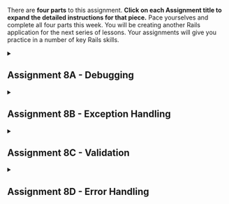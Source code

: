 There are **four parts** to this assignment.  **Click on each Assignment title to expand the detailed instructions for that piece.** Pace yourselves and complete all four parts this week.  You will be creating another Rails application for the next series of lessons.  Your assignments will give you practice in a number of key Rails skills.  

<details>
  <summary> 
    <h2>Assignment 8A - Debugging</h2>
    </summary>
  
The first of these is debugging.  Fork and clone [this repository.](https://github.com/Code-the-Dream-School/R7-additional)  Then create a lesson8 branch, where you will do your work.

## Getting Started with a Customer App

Do ```bin/bundle install``` to install the gems needed for the repository.  We will start the quick way. (You should have forked and cloned the repository, and run bundle install.) While in your Backend-validations directory, type:

```
bin/rails generate scaffold Customer first_name:string last_name:string phone:string email:string
bin/rails db:migrate
```

Then, edit your config/routes.rb. You are probably tired of seeing the plain Rails screen when you connect your browser to the root path of your application. Right after the Rails.application.routes.draw line of your routes.rb, put the line

```
root to: 'customers#index'
```

This will configure the server to bring up this page when you connect to the root path.

## Rails Debugging

Start the rails server. Then, in the browser, go to your / URL path and try the application out. You will see that you can create customer records, edit them, show them, and delete them. Leave a few customer records in. So far, so good. However in our, now try this URL path

```
/customers/567
```

You will see the error screen that follows:

![Not found error](https://github.com/Code-the-Dream-School/R7-additional/blob/41209f64e91198d76f82a1d79a72702acab5dba0/lessons/not-found-error.png?raw=true)

So we debug, as described below.

## Now in Ruby: A Built-in Debugger

There is now a debugger built into current versions of Ruby. There is also a gemcalled debug to enable you to use the Ruby debugger in Rails. Previously, one would use a gem called Byebug, which worked much the same way. The debug gem is automatically added to the development and test section of the Gemfile when you generate a Rails instance.

## Using the Debugger

According to the error message, the problem occurs in line 67 (your line number may be slightly different) of app/controllers/customers/controller.rb. So, with our editor, we add a line that says just:

```
debugger
```

right before the failing line in that file (right after def set\_customer). Then we re-run the server, and go to the /customers/567 url to duplicate the error. The browser will appear to hang waiting on the server.

Go to your command line session where you are running the server console. You will see something like this:

![debug console](https://github.com/Code-the-Dream-School/R7-additional/blob/41209f64e91198d76f82a1d79a72702acab5dba0/lessons/debugger.png?raw=true)

## At the Debugger Prompt

You can now type into the server console session, and you can do anything you could do from the rails console, plus debugger commands. In particular, you can look at the value of variables. Type this:

```
params
```

And it will show you the value of the parameters passed to the controller. In particular, it will show “id”=>”567”. Now type:

```
Customer.all
```

and it will show you a list of the customer records you created. None of them have id 567, so that is the reason for the error. Type c and hit enter. This will allow the server to continue.

## Comments on the Debugger

This is a very short introduction to the debugger. In practice, if you are developing a real application, you will have bugs. To fix them, you will use the debugger a lot! It’s a good idea to practice with it, by putting debugger statements at various points in the code and experimenting with what you can see. You can even put debugger statements in your erb files, by adding this line:

```
<% debugger %>
```

It would be a good idea to learn more about debugging than is described in this short lesson. The commands available at the debugger prompt are described **[here.](https://www.tutorialspoint.com/ruby/ruby%5Fdebugger.htm)** Also, a reference on using the debugger in Rails is **[here.](https://guides.rubyonrails.org/debugging%5Frails%5Fapplications.html)** Have a look at these, although you do not need to go through them in detail at this time. You should now be familiar with the following command line tools: irb, which is the ruby interactive runtime; and bin/rails console, which is the rails console. Everything you can do from the rails console is can also be done in a debugger session.

Be sure to take all debugger statements out of the code before you push it to production! If the server does hit a debugger statement it will hang at that point. So take the debugger statement out of your code now.
</details>

<details>
 <summary> 
    <h2>Assignment 8B - Exception Handling</h2>
    </summary>

    Stop the server. Now we want to edit ```customers_controller.rb again```. Add this line near the top of the file, right after the “class” line, but before the “before\_action” line:

```
rescue_from ActiveRecord::RecordNotFound, with: :catch_not_found
```

And, add this method to the bottom of the file, right before the end that ends the class:

```
def catch_not_found(e)
      Rails.logger.debug("We had a not found exception.")
      flash.alert = e.to_s
      redirect_to customers_path
end

```

## Explaining This Code

The ```rescue_from``` statement says that if an exception of the specified type occurs, call the ```catch_not_found``` method.

The Rails.logger.debug statement writes an entry to the Rails log. You will see it in the console, and it is also written to the log/development.log file.

The flash.alert statement takes the message from the exception and stores it in the flash object so that it can be displayed to the user.

The ```redirect_to``` statement puts up the index page again, so that the user does not see that other error page.

## Trying the Code Again

Now save the controller file, restart the server, and go to the /customers/567 URL again. You will see that the index page is shown, instead of the error. You will see that the “we had a not found exception” line is in the server log when you look at the console. BUT the user does not see the error message. We need to do more to make that work.

## Modifying the Layout

Edit the app/views/layouts/application.html.erb file. Add these lines, just below the <body> tag:

```
<% if flash[:alert].present? %>
    <p class="my_alert"><%= flash[:alert] %></p>
<% end %>
```

## CSS Files for Rails are in the app/assets/stylesheets Folder

Open app/assets/stylesheets/application.css. Add this CSS style rule at the bottom:

```
.my_alert {
  color: red;
}
```

This corresponds to the ```my_alert``` class that was used in the application.html.erb file. We want alerts to show in red. (You can try adding other styling if you want this application to look cool, but let’s make this work first.)

## Now Try /customers/567 Again

You will see that you are once again directed to the index page, but at the top, in red, there will be an error message:

Couldn’t find Customer with ‘id’=567

This is a much more user friendly message than before.
  
</details>

<details>
 <summary> 
    <h2>Assignment 8C - Validation</h2>
    </summary>

    So far, we have talked about byebug, exception handling, logging, layouts, flash messages, and styles. Validation is next. Try this: Create several customers with blank first names or last names or phone numbers with letters in them or with email addresses that don’t have an @ sign. You will see that it just creates these nonsense entries. We wouldn’t want this in a production application. We want the entries to be validated so that they make sense.

We will use a gem called email-validator. Add this line to your Gemfile, above the development, test group:

```
gem 'email_validator'
```

Then run bundle install so that you pick up this gem.

Next, edit app/models/customer.rb. It should be changed to look like this:

```
class Customer < ApplicationRecord
 validates :first_name, presence: true, format: { with: /\A[a-z\-' ]+\z/i }
 validates :last_name, presence: true, format: { with: /\A[a-z\-' ]+\z/i }
 validates :phone, presence: true
 validates :phone, numericality: { only_integer: true }
 validates :phone, length: { is: 10 }
 validates :email, presence: true, email: true

 def full_name
   "#{first_name} #{last_name}"
 end
end

```

## Explaining the Code

We have added validators, as described here: <https://guides.rubyonrails.org/active%5Frecord%5Fvalidations.html> . The presence validator means that the entry can’t be blank. The numericality validator for the phone means that only digits are accepted. The length validator for the phone means that it must be 10 digits. (Note that this would not work for other countries, as they have numbers of different lengths.) For the email, we are using the email\_validator gem. We are also using a regular expression to validate the format of the first and last name. We won’t explain regular expressions now, but they are good to learn. In this case, the expression provides a pattern that the first and last names must match.

Note: Validators do not correct entries that are already in the database. It only prevents new ones or updated ones from being incorrect.

The full\_name method is not a validator. We’ll use that for something else.

## Trying the New Validators

Restart the server with the new code, and try to create a customer record with everything blank. You will see this message:

![customer errors](https://github.com/Code-the-Dream-School/R7-additional/blob/41209f64e91198d76f82a1d79a72702acab5dba0/lessons/customer-errors.png?raw=true)

## How These Messages Come Up

When the save is attempted for the new customer object, the validators run. If any of the validations fail, the record is not written to the database. Instead, error information, including messages, is stored in the customer object, so that they can be reported to the user. Suppose the object to be saved is @customer. Then @customer.errors.full\_messages contains an array of messages about the failures.

Now look at app/views/customers/\_form.html.erb . You will see a block at the start that starts if customer.errors.any? . This is the block that displays the error messages.

This error handling is provided because we generated the scaffold for customers. You will need to know how to code error handling within your controller, which is the subject of the next section.
  
</details>

<details>
 <summary> 
    <h2>Assignment 8D - Error Handling</h2>
    </summary>

    Edit ```app/controllers/customers_controller.rb```. You will see a create and an update method. We won’t explain their current contents right now, because we are going to change them. Comment all the lines out between the def and the end for the create method. Do the same for the update method.

Now in the create method, put these lines:

```
@customer = Customer.new(customer_params)
@customer.save
flash.notice = "The customer record was created successfully."
redirect_to @customer
```

In the update method, put these lines:

```
@customer.update(customer_params)
flash.notice = "The customer record was updated successfully."
redirect_to @customer

```

These will make the functions work, but without error processing. Now, if you try to create a customer with blank fields, it will not give error messages. It won’t actually create the record, but it will tell you that it succeeded. (By the way, the flash.notice is displayed by the line at the top of app/views/customers/index.html.erb , where it puts out the notice.)

## Checking for Errors and Handling Them

We need to get our error messages back. Basically, if @customer.save succeeds, it will return the @customer object, updated with the newly created id. If it fails, typically because validation fails, it returns nil — and then we have to handle the error. The same is true of the update function. So change those methods as follows.

## The create Method With Error Handling

```
    @customer = Customer.new(customer_params)
    if @customer.save
      flash.notice = "The customer record was created successfully."
      redirect_to @customer
    else
      render :new, status: :unprocessable_entity
    end

```

## The update Method With Error Handling

```
    if @customer.update(customer_params)
      flash.notice = "The customer record was updated successfully."
      redirect_to @customer
    else
      render :edit, status: :unprocessable_entity
    end
```

If @customer.save or @customer.update return non-nil values, that means they succeeded, and we can redirect back to the show page with a success message. If they return nil, we have the else processing. In that, we render the page again (put the previous screen back up), but pass the status of unprocessable\_entry, and Rails, because that status is set, displays the error that occured.

## Additional Methods in the Customer Model Class

We added a ```full_name``` method to the Customer model class. Additional methods in model classes can be convenient. This will show how. Edit ```app/views/customers/_customer.html.erb``` . Replace this:

```
  <p>
    <strong>First name:</strong>
    <%= customer.first_name %>
  </p>

  <p>
    <strong>Last name:</strong>
    <%= customer.last_name %>
  </p>
```

with this:

```
  <p>
    <strong>Full name:</strong>
    <%= customer.full_name %>
  </p>
```

Here we add the ```full_name``` method we added to the Customer model class. Now go to the /customers url and you will see the difference.

## Submitting Your Work

As usual, you add and commit your changes, and then push the lesson8 branch to github.  Then create the pull request.  You will start a new branch for the next lesson.  By the way, it is a good practice to add, commit, and push your changes after you complete each step and made it work.  Then you can't lose your work.
  
</details>
